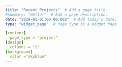 ```yaml
---
title: "Recent Projects"  # Add a page title.
#summary: "Hello!"  # Add a page description.
date: "2019-01-01T00:00:00Z"  # Add today's date.
type: "widget_page"  # Page type is a Widget Page

[content]
  page_type = "project"
[design]
  columns = "1"
[background]
  color ="skyblue"
---
```

